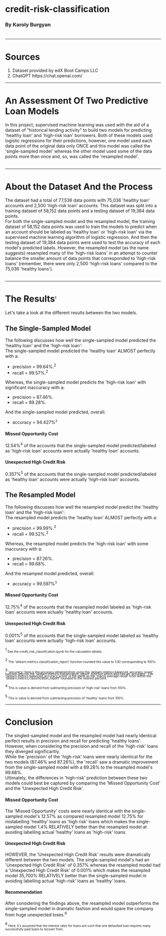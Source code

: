 # credit-risk-classification

### By Karoly Burgyan<br><br>

---
# Sources
<ol>
<li>Dataset provided by edX Boot Camps LLC</li>
<li>ChatGPT https://chat.openai.com/</li>
</ol>

---

# An Assessment Of Two Predictive Loan Models
In this project, supervised machine learning was used with the aid of a dataset of "historical lending activity" to build two models for predicting 'healthy loan' and 'high-risk loan' borrowers. Both of these models used logistic regressions for their predictions, however, one model used each data point of the original data only ONCE and this model was called the 'single-sampled model' whereas the other model used some of the data points more than once and, so, was called the 'resampled model'.<br><br>

---

# About the Dataset And the Process
The dataset had a total of 77,536 data points with 75,036 'healthy loan' accounts and 2,500 'high-risk loan' accounts. This dataset was split into a training dataset of 58,152 data points and a testing dataset of 19,384 data points.<br>
For both the single-sampled model and the resampled model, the training dataset of 58,152 data points was used to train the models to predict when an account should be labeled as 'healthy loan' or 'high-risk loan' via the supervised machine learning algorithm of logistic regression. And then the testing dataset of 19,384 data points were used to test the accuracy of each model's predicted labels. However, the resampled model (as the name suggests) resampled many of the 'high-risk loans' in an attempt to counter balance the smaller amount of data points that corresponded to 'high-risk loans' (remember, there were only 2,500 'high-risk loans' compared to the 75,036 'healthy loans').
<br>
<br>

---

# The Results<sup style='font-size: 10;'>1</sup>
Let's take a look at the different results between the two models.
## The Single-Sampled Model
The following discusses how well the single-sampled model predicted the 'healthy loan' and the 'high-risk loan':<br>
The single-sampled model predicted the 'healthy loan' ALMOST perfectly with a:<br> 
<ul> 
    <li>precision = 99.64%.<sup>2</sup></li>
    <li>recall = 99.57%.<sup>2</sup></li>
</ul>
Whereas, the single-sampled model predicts the 'high-risk loan' with significant inaccuracy with a:<br>
<ul>
    <li>precision = 87.46%.</li>
    <li>recall = 89.28%.</li>
</ul>
And the single-sampled model predicted, overall:
<ul>
<li>accuracy = 94.427%<sup style='font-size: 10;'>3</sup></li>
</ul>

#### Missed Opportunity Cost
12.54%<sup>4</sup> of the accounts that the single-sampled model predicted/labeled as 'high-risk loan' accounts were actually 'healthy loan' accounts.<br>

#### Unexpected High Credit Risk
0.357%<sup>5</sup> of the accounts that the single-sampled model predicted/labeled as 'healthy loan' accounts were actually 'high-risk loan' accounts.


## The Resampled Model
The following discusses how well the resampled model predict the 'healthy loan' and the 'high-risk loan':<br>
The resampled model predicts the 'healthy loan' ALMOST perfectly with a:<br> 
<ul> 
    <li>precision = 99.99%.<sup>2</sup></li>
    <li>recall = 99.52%.<sup>2</sup></li>
</ul>
Whereas, the resampled model predicts the 'high-risk loan' with some inaccuracy with a:<br>
<ul>
    <li>precision = 87.26%.</li>
    <li>recall = 99.68%.</li>
</ul>
And the resamped model predicted, overall:
<ul>
<li>accuracy = 99.597%<sup style='font-size: 10;'>3</sup></li>
</ul>

#### Missed Opportunity Cost
12.75%<sup>4</sup> of the accounts that the resampled model labeled as 'high-risk loan' accounts were actually 'healthy loan' accounts.

#### Unexpected High Credit Risk
0.001%<sup>5</sup> of the accounts that the single-sampled model labeled as 'healthy loan' accounts were actually 'high-risk loan' accounts.


<sup>1</sup><span style='font-size: 10;'> See the credit_risk_classification.ipynb for the calculation details.</span>

<sup>2</sup><span style='font-size: 10;'> The 'sklearn.metrics.classification_report' function rounded this value to 1.00 corresponding to 100%.</span>

<sup>3</sup><span style='font-size: 10; line-height: .7;'> 'accuracy' here is the accuracy obtained from using the 'sklearn.metrics.balanced_accuracy_score' function and not the 'sklearn.metrics.classification_report' function which also has an 'accuracy'. The 'sklearn.metrics.balanced_accuracy_score' is the same as the 'macro average recall' from within the 'sklearn.metrics.classification_report' rounded to the nearest percent.</span>

<sup>4</sup><span style='font-size: 10;'> This is value is derived from subtracting precision of 'high-risk' loans from 100%.</span>

<sup>5</sup><span style='font-size: 10;'> This is value is derived from subtracting precision of 'healthy' loans from 100%.</span>

---
# Conclusion
The singled-sampled model and the resampled model had nearly identical perfect results in precision and recall for predicting 'healthy loans'. However, when considering the precision and recall of the 'high-risk' loans they diverged significantly.<br>
While the 'precision' of the 'high-risk' loans were nearly identical for the two models (87.46% and 87.26%), the 'recall' saw a dramatic improvement from the single-sampled model with a 89.28% to the resampled model's 99.68%.<br>
Ultimately, the differences in 'high-risk' prediction between these two models could best be captured by comparing the 'Missed Opportunity Cost' and the 'Unexpected High Credit Risk'. 
#### Missed Opportunity Cost
The 'Missed Opportunity' costs were nearly identical with the single-sampled model's 12.57% as compared resampled model 12.75% for mislabelling 'healthy' loans as 'high risk' loans which makes the single-sampled model 1.4% RELATIVELY better than the resampled model at avoiding labelling actual 'healthy' loans as 'high-risk' loans. 
#### Unexpected High Credit Risk
HOWEVER, the 'Unexpected High Credit Risk' results were dramatically different between the two models. The single-sampled model's had an 'Unexpected High Credit Risk' of 0.357%  whereas the resampled model had a 'Unexpected High Credit Risk' of 0.001% which makes the resampled model 35,700% RELATIVELY better than the single-sampled model in avoiding labelling actual 'high-risk' loans as 'healthy' loans.<br>

#### Recommendation
After considering the findings above, the resampled model outperforms the single-sampled model in dramatic fashion and would spare the company from huge unexpected loses.<sup>6</sup>

<sup>6</sup><span style='font-size: 10;'> Here, it's assumed that the interest rates for loans are such that one defaulted loan requires many successfully paid loans to recover from.</span>